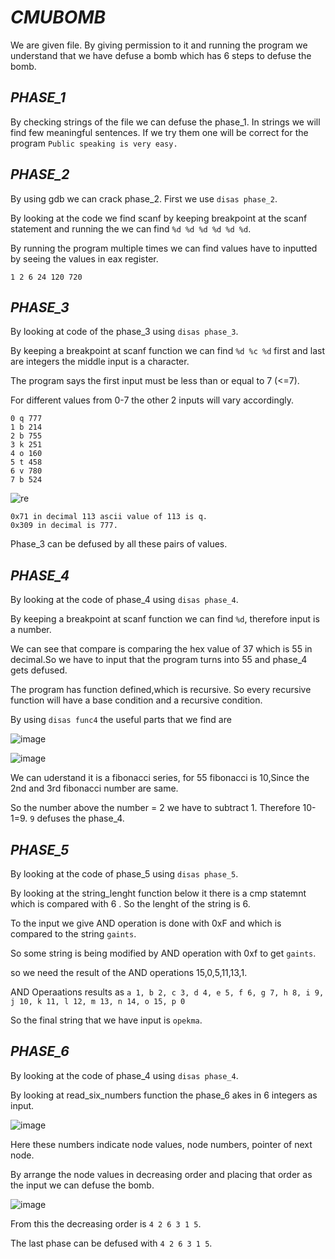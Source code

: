 # ***CMUBOMB***

We are given file. By giving permission to it and running the program we understand that we have defuse a bomb which has 6 steps to defuse the bomb.

## *PHASE_1*

By checking strings of the file we can defuse the phase_1. In strings we will find few meaningful sentences.
If we try them one will be correct for the program ```Public speaking is very easy.```

## *PHASE_2*

By using gdb we can crack phase_2. First we use `disas phase_2`.

By looking at the code we find scanf by keeping breakpoint at the scanf statement and running the we can find ``%d %d %d %d %d %d``.

By running the program multiple times we can find values have to inputted by seeing the values in eax register.

```1 2 6 24 120 720```

## *PHASE_3*

By looking at code of the phase_3 using `disas phase_3`.

By keeping a breakpoint at scanf function we can find ``%d %c %d`` first and last are integers the middle input is a character.

The program says the first input must be less than or equal to 7 (<=7).

For different values from 0-7 the other 2 inputs will vary accordingly.
```
0 q 777
1 b 214
2 b 755
3 k 251
4 o 160
5 t 458
6 v 780
7 b 524
```
![re](https://user-images.githubusercontent.com/73250884/109410932-747f9000-79c4-11eb-99de-ec57fc5d0341.png)

```
0x71 in decimal 113 ascii value of 113 is q.
0x309 in decimal is 777.
```

Phase_3 can be defused by all these pairs of values.

## *PHASE_4*

By looking at the code of phase_4 using ```disas phase_4```.

By keeping a breakpoint at scanf function we can find ``%d``, therefore input is a number.

We can see that compare is comparing the hex value of 37 which is 55 in decimal.So we have to input that the program turns into 55 and phase_4 gets defused.

The program has function defined,which is recursive. So every recursive function will have a base condition and a recursive condition.

By using ``disas func4`` the useful parts that we find are

![image](https://user-images.githubusercontent.com/73250884/109544071-1ef2d280-7aed-11eb-9c85-7d08870ad168.png)

![image](https://user-images.githubusercontent.com/73250884/109544527-adffea80-7aed-11eb-8dd5-396c9917e892.png)
 
We can uderstand it is a fibonacci series, for 55 fibonacci is 10,Since the 2nd and 3rd fibonacci number are same.

So the number above the number = 2 we have to subtract 1. Therefore 10-1=9. ``9`` defuses the phase_4.

## *PHASE_5*

By looking at the code of phase_5 using ```disas phase_5```.

By looking at the string_lenght function below it there is a cmp statemnt which is compared with 6 . So the lenght of the string is 6.

To the input we give AND operation is done with 0xF and which is compared to the string ```gaints```.

So some string is being modified by AND operation with 0xf to get `gaints`.

so we need the result of the AND operations 15,0,5,11,13,1.

AND Operaations results as ```a 1, b 2, c 3, d 4, e 5, f 6, g 7, h 8, i 9, j 10, k 11, l 12, m 13, n 14, o 15, p 0```

So the final string that we have input is ```opekma```.

## *PHASE_6*

By looking at the code of phase_4 using ```disas phase_4```.

By looking at read_six_numbers function the phase_6 akes in 6 integers as input.

![image](https://user-images.githubusercontent.com/73250884/111499446-f7486f00-8768-11eb-87ea-cfa4c274c2ff.png)

Here these numbers indicate node values, node numbers, pointer of next node.

By arrange the node values in decreasing order and placing that order as the input we can defuse the bomb.

![image](https://user-images.githubusercontent.com/73250884/111499799-527a6180-8769-11eb-8c36-180081787127.png)

From this the decreasing order is ```4 2 6 3 1 5```.

The last phase can be defused with ```4 2 6 3 1 5```.
